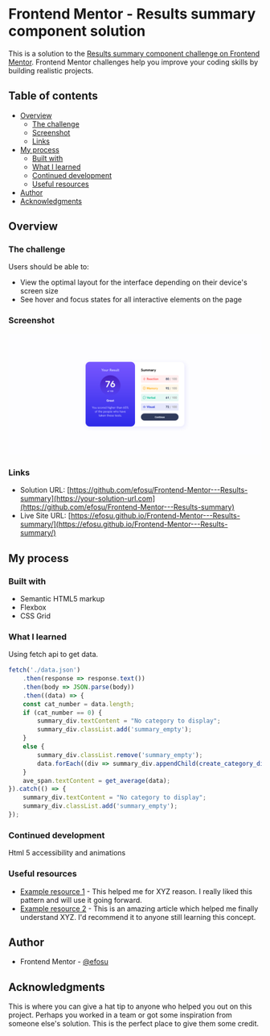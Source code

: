 # Frontend Mentor - Results summary component solution

This is a solution to the [Results summary component challenge on Frontend Mentor](https://www.frontendmentor.io/challenges/results-summary-component-CE_K6s0maV). Frontend Mentor challenges help you improve your coding skills by building realistic projects. 

## Table of contents

- [Overview](#overview)
  - [The challenge](#the-challenge)
  - [Screenshot](#screenshot)
  - [Links](#links)
- [My process](#my-process)
  - [Built with](#built-with)
  - [What I learned](#what-i-learned)
  - [Continued development](#continued-development)
  - [Useful resources](#useful-resources)
- [Author](#author)
- [Acknowledgments](#acknowledgments)



## Overview

### The challenge

Users should be able to:

- View the optimal layout for the interface depending on their device's screen size
- See hover and focus states for all interactive elements on the page

### Screenshot

![assets/images/frontend_result_summary.png](assets/images/frontend_result_summary.png)






### Links

- Solution URL: [https://github.com/efosu/Frontend-Mentor---Results-summary](https://your-solution-url.com](https://github.com/efosu/Frontend-Mentor---Results-summary)
- Live Site URL: [https://efosu.github.io/Frontend-Mentor---Results-summary/](https://efosu.github.io/Frontend-Mentor---Results-summary/)

## My process


### Built with

- Semantic HTML5 markup
- Flexbox
- CSS Grid



### What I learned

Using fetch api to get data.



```js
fetch('./data.json')
    .then(response => response.text())
    .then(body => JSON.parse(body))
    .then((data) => {
    const cat_number = data.length;
    if (cat_number == 0) {
        summary_div.textContent = "No category to display";
        summary_div.classList.add('summary_empty');
    }
    else {
        summary_div.classList.remove('summary_empty');
        data.forEach((div => summary_div.appendChild(create_category_div(div))));
    }
    ave_span.textContent = get_average(data);
}).catch(() => {
    summary_div.textContent = "No category to display";
    summary_div.classList.add('summary_empty');
});
```


### Continued development

Html 5 accessibility and animations

### Useful resources

- [Example resource 1](https://www.example.com) - This helped me for XYZ reason. I really liked this pattern and will use it going forward.
- [Example resource 2](https://www.example.com) - This is an amazing article which helped me finally understand XYZ. I'd recommend it to anyone still learning this concept.



## Author

- Frontend Mentor - [@efosu](https://www.frontendmentor.io/profile/efosu)


## Acknowledgments

This is where you can give a hat tip to anyone who helped you out on this project. Perhaps you worked in a team or got some inspiration from someone else's solution. This is the perfect place to give them some credit.

